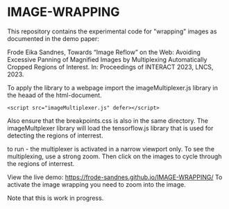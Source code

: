 # IMAGE-WRAPPING
This repository contains the experimental code for "wrapping" images as documented in the demo paper:

Frode Eika Sandnes, Towards “Image Reflow” on the Web: Avoiding Excessive Panning of Magnified Images by Multiplexing Automatically Cropped Regions of Interest. In: Proceedings of INTERACT 2023, LNCS, 2023.

To apply the library to a webpage import the imageMultiplexer.js library in the heaad of the html-document. 

	<script src="imageMultiplexer.js" defer></script>

Also ensure that the breakpoints.css is also in the same directory.  The imageMultplexer library will load the tensorflow.js library that is used for detecting the regions of interrest.

to run - the multiplexer is activated in a narrow viewport only. To see the multiplexing, use a strong zoom. Then click on the images to cycle through the regions of interrest.

View the live demo: https://frode-sandnes.github.io/IMAGE-WRAPPING/
To activate the image wrapping you need to zoom into the image.

Note that this is work in progress.
